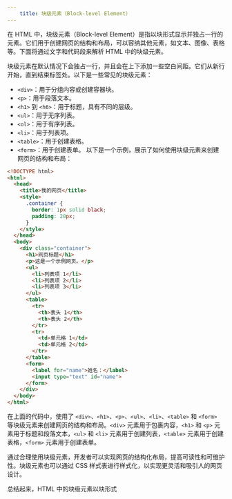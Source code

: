 ```yaml
---
    title: 块级元素（Block-level Element）
---
```


在 HTML 中，块级元素（Block-level Element）是指以块形式显示并独占一行的元素。它们用于创建网页的结构和布局，可以容纳其他元素，如文本、图像、表格等。下面将通过文字和代码段来解析 HTML 中的块级元素。

块级元素在默认情况下会独占一行，并且会在上下添加一些空白间距。它们从新行开始，直到结束标签处。以下是一些常见的块级元素：

* `<div>`：用于分组内容或创建容器块。
* `<p>`：用于段落文本。
* `<h1>` 到 `<h6>`：用于标题，具有不同的层级。
* `<ul>`：用于无序列表。
* `<ol>`：用于有序列表。
* `<li>`：用于列表项。
* `<table>`：用于创建表格。
* `<form>`：用于创建表单。
以下是一个示例，展示了如何使用块级元素来创建网页的结构和布局：

```html 
<!DOCTYPE html>
<html>
  <head>
    <title>我的网页</title>
    <style>
      .container {
        border: 1px solid black;
        padding: 20px;
      }
    </style>
  </head>
  <body>
    <div class="container">
      <h1>网页标题</h1>
      <p>这是一个示例网页。</p>
      <ul>
        <li>列表项 1</li>
        <li>列表项 2</li>
        <li>列表项 3</li>
      </ul>
      <table>
        <tr>
          <th>表头 1</th>
          <th>表头 2</th>
        </tr>
        <tr>
          <td>单元格 1</td>
          <td>单元格 2</td>
        </tr>
      </table>
      <form>
        <label for="name">姓名：</label>
        <input type="text" id="name">
      </form>
    </div>
  </body>
</html>
 ```
在上面的代码中，使用了 `<div>`、`<h1>`、`<p>`、`<ul>`、`<li>`、`<table>` 和 `<form>` 等块级元素来创建网页的结构和布局。`<div>` 元素用于包裹内容，`<h1>` 和 `<p>` 元素用于标题和段落文本，`<ul>` 和 `<li>` 元素用于创建列表，`<table>` 元素用于创建表格，`<form>` 元素用于创建表单。

通过合理使用块级元素，开发者可以实现网页的结构化布局，提高可读性和可维护性。块级元素也可以通过 CSS 样式表进行样式化，以实现更灵活和吸引人的网页设计。

总结起来，HTML 中的块级元素以块形式